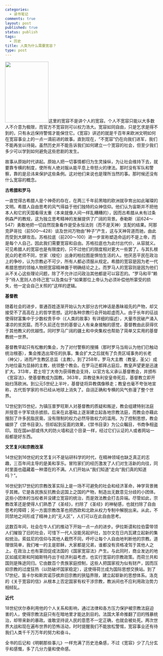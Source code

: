 ```yaml
--- 
categories: 
  - 读书笔记
comments: true
layout: post
published: true
status: publish
tags: 
  - 历史
title: 人类为什么需要宽容？
type: post
---
```

<a href="http://book.douban.com/subject/1063221/"><img class="alignleft" title="宽容" src="http://img3.douban.com/lpic/s2731422.jpg" alt="" width="143" height="200"></a>这里的宽容不是讲个人的宽容。个人不宽容只能以大多数人不介意为极限，而官方不宽容则可以权力浩大。宽容如同自由，只是乞求是得不到的，只有永远保持警惕才能保住它。《宽容》讲述的就是千百年来欧洲文明如何在宽容事业上的一点一滴前进的故事。直到现在，“不宽容”仍在向我们进军，我们不能再坐以待毙。虽然历史并不能告诉我们如何建立一个宽容的社会，但至少我们多少可以学到如何避免这些悲剧的发生。

故事从原始时代讲起。原始人把一切事情都归为生灵操纵，为让社会维持下去，就要靠专横的制度，使所有人绝对服从能平息上帝怒火的律法。那时没有军队和警察，靠的是忌讳来保护这些条例。这对他们来说也是理所当然的事。那时候还没有什么宽容的概念。


<!-- more -->

<strong>古希腊和罗马</strong>

一直觉得古希腊人是个神奇的存在，在两三千年前黑暗的欧洲就孕育出如此璀璨的文明。希腊人自由思考的风气得益于他们独特的众神信仰。他们认为宙斯并不把他本人和它的天国看得太重（本来就像人间一样乱糟糟的），因而古希腊从未有过条例森严的教规，这为独立思考精神的发展提供了广阔的背景。泰勒斯（前624～547）勇敢地把一切自然现象看作是受永恒法则（而不是天神）支配的结果。阿那克萨哥拉（前500～428）谈及世间万物由“种子”产生，这与天神背道而驰，由此而受到大肆攻击。苏格拉底（前200～100）进一步宣称塑造命运的不是上帝，而是每个人自己，因此我们需要宽容和自由。苏格拉底也为此付出代价，从容就义。可见希腊人的宽容也是有限度的，只不过他们的限度相对更大一些罢了。与其扎根民众的老师不同，世家（梭伦）出身的柏拉图是惧怕生活的人。他厌恶平民在政治上的争吵，认为宗教必不可少，所有人都必须服从规定。希腊的宽容是因为老一代希腊思想的领袖人物把宽容精神置于明确结论之上。而罗马人的宽容则是因为他们从不关心这些理论问题，除了不允许过问政治其他都是可以容忍的。“罗马和平”赖于“待人宽则人亦待己宽”以及类似于“如果那位上帝认为必须补偿他所蒙受的损失，他一定会自己关照的”这样的逻辑。


<strong>基督教</strong>

随着社会的进步，普通百姓逐渐开始认为大部分古代神话是愚昧祖先的产物，却又接受不了高高在上的哲学思想。这时各种宗教行会开始趁虚而入。由于长年的征战使得财富集中于少数权贵手中（《人类的故事》有详细的描述），大量市民破产涌入凄凉的贫民窟。而不久前还在世的基督让人有亲身接触的感觉，基督教由此获得优于其他教义的优越性。同时罗马广阔的疆土和中央集权也帮助了简单又实用的基督教统一世界。

基督教早起只有松散的集会，为了对付警察的搜捕（那时罗马当局认为他们已触动统治根基），集会推选出常任的执事。集会扩大之后就有了负责区域事务的长老（神父），进而产生教区总监（主教）。到了258年，罗马大主教（教皇，圣父）成为地位最为显赫的主教，统领整个教会。在罗马迁都拜占庭后，教皇声望更是迅速扩大。313年，君士坦丁大帝为获得教会支持，以官方名义承认基督教会，并颁布《宽容法》，使基督教成为国教。363年，异教徒朱利安皇帝死后，基督教立即开始扫荡欧洲。到公元5世纪上半叶，基督徒将异教偶像移走；教皇也毫不夸张地宣称，古代哲学家的书已经从地球上消失了。自诩正确和专横的风气弥漫了整个世界。

12世纪到15世纪，为镇压普罗旺斯人对基督教的质疑和叛逆，教会组建特别法庭并授意十字军烧杀掳掠。后来在此基础上逐渐建立起各地宗教法庭，而教会亦藉此搜刮了许多民脂民膏。没有限制的权力必然导致权力的滥用。为了控制思想，教会编排了《禁书目录》。但却起到反面的效果，《禁书目录》为公众瞩目，书商争相盗印。现在国an部或伟大的防火墙和这个目录一样，经过它们认证的人或者网站一般都是好东西。

<strong>文艺复兴和宗教改革</strong>

14世纪到16世纪的文艺复兴不是钻研科学的时代，在精神领域也缺乏真正的志趣，三百年间主导的是美和享乐。冒险家们的经历激发了人们对生活新的向往，同时里面也蕴藏着一种潜在的不满。人们开始从“我们知道”走向“我们真的知道吗？”。

16世纪到17世纪的宗教改革实际上是一场不可避免的社会和经济革命，神学背景微乎其微。它是各民族反抗教会这国上之国的产物，制造出无数意见分歧的小团体。这些小团体的当权者并没建立宽容的统治，而是效法教会打击异端。尽管如此，宗教改革还是使得人们熟悉了《圣经》，扫除了《圣经》的神秘感，也就扫除了自由思考的障碍；另一方面宗教改革也把西欧和北欧从权力专制中解脱出来。从此，不同禁地之间形成了精神上的“无人区”，人们可以在此自由思考。

这数百年间，社会在牛人们的推动下开始一点一点的进步。伊拉斯谟和拉伯雷带领人们摧毁了旧的社会，可惜下一代人没能另起炉灶，加尔文在日内瓦建立起新的集权统治。索兹尼的信仰与其他人截然不同，呼吁让每个人自由地判断他的宗教。道理很简单，我们唯一的主是耶稣，大家都是兄弟，谁都没有资格凌驾于其他人之上。在政治上也有蒙田促成法国的《国家宽容法》产生。与此同时，商业发达的地区如威尼斯和阿姆斯特丹出于经济利益考虑，也实行宽容的宗教政策。而荷兰共和国则是殊途同归。它由数百个贵族家庭控制，这些人把国家视为似有财产，因而压抑宗教的过度狂热（以防破坏国家稳定），这使得荷兰成为国际思想交换站。到了17世纪，笛卡尔和斯宾诺莎摈弃旧宗教的狭隘界限，建立起崭新的思想体系。洛克的《关于宽容的信》从根本上否定国家有权干涉宗教，教派间也不应利用政治势力相倾轧。

<strong>近代</strong>

18世纪伏尔泰利用他的个人关系和影响，通过法律和各方压力保护被宗教法庭迫害的人，使得宗教法庭只有在暗地里才能达到目的。法国大革命推翻了旧的残暴统治，却带来新的暴政。谁敢坚持说人民的意愿不一定正确，也就会被处死。两次世界大战和现在遍布世界的恐怖活动，时时提醒我们不能放松警惕，宽容事业还有待我们人类千千万万年的努力和奋斗。

全书的后记和《明朝那些事儿》一样充满了历史沧桑感，不过《宽容》少了几分玄乎和感慨，多了几分力量和使命感。

 
